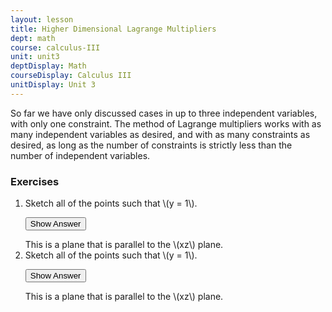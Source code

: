 ```yaml
---
layout: lesson
title: Higher Dimensional Lagrange Multipliers
dept: math
course: calculus-III
unit: unit3
deptDisplay: Math
courseDisplay: Calculus III
unitDisplay: Unit 3
---
```


So far we have only discussed cases in up to three independent variables, with only one constraint. The method of Lagrange multipliers works with as many independent variables as desired, and with as many constraints as desired, as long as the number of constraints is strictly less than the number of independent variables. 

### Exercises

<ol>
<li> <div> Sketch all of the points such that \(y = 1\). </div>

<button onclick="myFunction('answer2')" class="answerButton">Show Answer</button>
<div  id="answer2" class="answer">
This is a plane that is parallel to the \(xz\) plane. 
</div> </li>
<li> <div> Sketch all of the points such that \(y = 1\). </div>

<button onclick="myFunction('answer2')" class="answerButton">Show Answer</button>
<div  id="answer2" class="answer">
This is a plane that is parallel to the \(xz\) plane. 
</div> </li>
</ol>
